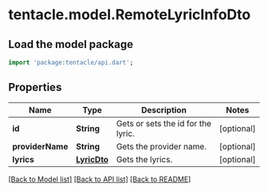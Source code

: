 # tentacle.model.RemoteLyricInfoDto

## Load the model package
```dart
import 'package:tentacle/api.dart';
```

## Properties
Name | Type | Description | Notes
------------ | ------------- | ------------- | -------------
**id** | **String** | Gets or sets the id for the lyric. | [optional] 
**providerName** | **String** | Gets the provider name. | [optional] 
**lyrics** | [**LyricDto**](LyricDto.md) | Gets the lyrics. | [optional] 

[[Back to Model list]](../README.md#documentation-for-models) [[Back to API list]](../README.md#documentation-for-api-endpoints) [[Back to README]](../README.md)


